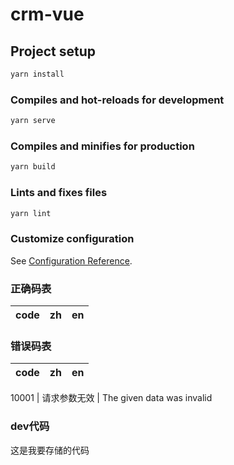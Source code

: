 # crm-vue

## Project setup

```javascript
yarn install
```

### Compiles and hot-reloads for development

```javascript
yarn serve
```

### Compiles and minifies for production

```javascript
yarn build
```

### Lints and fixes files

```javascript
yarn lint
```

### Customize configuration

See [Configuration Reference](https://cli.vuejs.org/config/).

### 正确码表

code | zh | en
--- | --- | ---

### 错误码表

code | zh | en
--- | --- | ---

10001 | 请求参数无效 | The given data was invalid

### dev代码
这是我要存储的代码